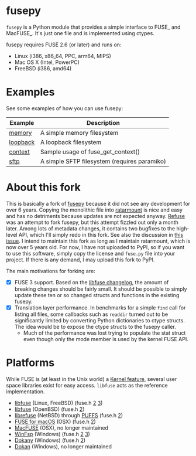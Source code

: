 # fusepy

``fusepy`` is a Python module that provides a simple interface to FUSE_ and
MacFUSE_. It's just one file and is implemented using ctypes.

fusepy requires FUSE 2.6 (or later) and runs on:

- Linux (i386, x86_64, PPC, arm64, MIPS)
- Mac OS X (Intel, PowerPC)
- FreeBSD (i386, amd64)


# Examples

See some examples of how you can use fusepy:

Example                          | Description
---------------------------------|-----------------------------
[memory](examples/memory.py)     | A simple memory filesystem
[loopback](examples/loopback.py) | A loopback filesystem
[context](examples/context.py)   | Sample usage of fuse_get_context()
[sftp](examples/sftp.py)         | A simple SFTP filesystem (requires paramiko)


# About this fork

This is basically a fork of [fusepy](https://github.com/fusepy/fusepy) because it did not see any development for over 6 years.
Copying the monolithic file into [ratarmount](https://github.com/mxmlnkn/ratarmount) is nice and easy and has no detriments because updates are not expected anyway.
[Refuse](https://github.com/pleiszenburg/refuse/) was an attempt to fork fusepy, but this attempt fizzled out only a month later. Among lots of metadata changes, it contains two bugfixes to the high-level API, which I'll simply redo in this fork.
See also the discussion in [this issue](https://github.com/mxmlnkn/ratarmount/issues/101).
I intend to maintain this fork as long as I maintain ratarmount, which is now over 5 years old.
For now, I have not uploaded to PyPI, so if you want to use this software, simply copy the license and `fuse.py` file into your project.
If there is any demand, I may upload this fork to PyPI.

The main motivations for forking are:

 - [x] FUSE 3 support. Based on the [libfuse changelog](https://github.com/libfuse/libfuse/blob/master/ChangeLog.rst#libfuse-300-2016-12-08), the amount of breaking changes should be fairly small. It should be possible to simply update these ten or so changed structs and functions in the existing fusepy.
 - [x] Translation layer performance. In benchmarks for a simple `find` call for listing all files, some callbacks such as `readdir` turned out to be significantly limited by converting Python dictionaries to ctype structs. The idea would be to expose the ctype structs to the fusepy caller.
   - Much of the performance was lost trying to populate the stat struct even though only the mode member is used by the kernel FUSE API.


# Platforms

While FUSE is (at least in the Unix world) a [Kernel feature](https://man7.org/linux/man-pages/man4/fuse.4.html), several user space libraries exist for easy access.
`libfuse` acts as the reference implementation.

 - [libfuse](https://github.com/libfuse/libfuse) (Linux, FreeBSD) (fuse.h [2](https://github.com/libfuse/libfuse/blob/fuse-2_9_bugfix/include/fuse.h) [3](https://github.com/libfuse/libfuse/blob/master/include/fuse.h))
 - [libfuse](https://github.com/openbsd/src/tree/master/lib/libfuse) (OpenBSD) (fuse.h [2](https://github.com/openbsd/src/blob/master/lib/libfuse/fuse.h))
 - [librefuse](https://github.com/NetBSD/src/tree/netbsd-8/lib/librefuse) (NetBSD) through [PUFFS](https://en.wikipedia.org/wiki/PUFFS_(NetBSD)) (fuse.h [2](https://github.com/NetBSD/src/blob/netbsd-8/lib/librefuse/fuse.h))
 - [FUSE for macOS](https://github.com/osxfuse/osxfuse) (OSX) (fuse.h [2](https://github.com/osxfuse/fuse/blob/master/include/fuse.h))
 - [MacFUSE](https://code.google.com/archive/p/macfuse/) (OSX), no longer maintained
 - [WinFsp](https://github.com/billziss-gh/winfsp) (Windows) (fuse.h [2](https://github.com/winfsp/winfsp/blob/master/inc/fuse/fuse.h) [3](https://github.com/winfsp/winfsp/blob/master/inc/fuse3/fuse.h))
 - [Dokany](https://github.com/dokan-dev/dokany) (Windows) (fuse.h [2](https://github.com/dokan-dev/dokany/blob/master/dokan_fuse/include/fuse.h))
 - [Dokan](https://code.google.com/archive/p/dokan/) (Windows), no longer maintained
